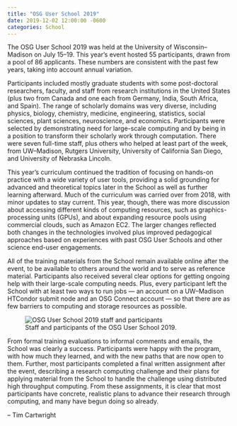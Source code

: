 ```yaml
---
title: "OSG User School 2019"
date: 2019-12-02 12:00:00 -0600
categories: School
---
```


The OSG User School 2019 was held at the University of Wisconsin–Madison on July
15–19.  This year’s event hosted 55 participants, drawn from a pool of 86
applicants.  These numbers are consistent with the past few years, taking into
account annual variation.

Participants included mostly graduate students with some post-doctoral
researchers, faculty, and staff from research institutions in the United States
(plus two from Canada and one each from Germany, India, South Africa, and
Spain).  The range of scholarly domains was very diverse, including physics,
biology, chemistry, medicine, engineering, statistics, social sciences, plant
sciences, neuroscience, and economics.  Participants were selected by
demonstrating need for large-scale computing and by being in a position to
transform their scholarly work through computation.  There were seven full-time
staff, plus others who helped at least part of the week, from UW–Madison,
Rutgers University, University of California San Diego, and University of
Nebraska Lincoln.

This year’s curriculum continued the tradition of focusing on hands-on practice
with a wide variety of user tools, providing a solid grounding for advanced and
theoretical topics later in the School as well as further learning afterward.
Much of the curriculum was carried over from 2018, with minor updates to stay
current.  This year, though, there was more discussion about accessing different
kinds of computing resources, such as graphics-processing units (GPUs), and
about expanding resource pools using commercial clouds, such as Amazon EC2.  The
larger changes reflected both changes in the technologies involved plus improved
pedagogical approaches based on experiences with past OSG User Schools and other
science end-user engagements.

All of the training materials from the School remain available online after the
event, to be available to others around the world and to serve as reference
material.  Participants also received several clear options for getting ongoing
help with their large-scale computing needs.  Plus, every participant left the
School with at least two ways to run jobs&nbsp;— an account on a UW–Madison
HTCondor submit node and an OSG Connect account&nbsp;— so that there are as few
barriers to computing and storage resources as possible.

<figure class="figure">
  <img src="{{site.baseurl}}/assets/images/osg-user-school-2019.png"
       class="figure-img img-fluid rounded"
       alt="OSG User School 2019 staff and participants">
  <figcaption class="figure-caption">
    Staff and participants of the OSG User School 2019.
  </figcaption>
</figure>

From formal training evaluations to informal comments and emails, the School was
clearly a success.  Participants were happy with the program, with how much they
learned, and with the new paths that are now open to them.  Further, most
participants completed a final written assignment after the event, describing a
research computing challenge and their plans for applying material from the
School to handle the challenge using distributed high throughput computing.
From these assignments, it is clear that most participants have concrete,
realistic plans to advance their research through computing, and many have begun
doing so already.

– Tim Cartwright
